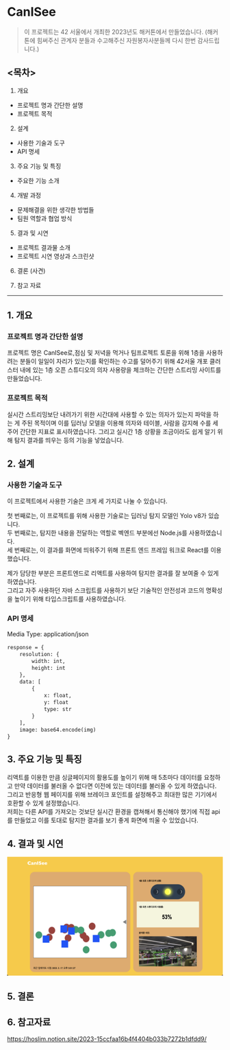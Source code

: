 CanISee
=========
> 이 프로젝트는 42 서울에서 개최한 2023년도 해커톤에서 만들었습니다. 
>(해커톤에 힘써주신 관계자 분들과 수고해주신 자원봉자사분들께 다시 한번 감사드립니다.)

## <목차>
1. 개요
* 프로젝트 명과 간단한 설명
* 프로젝트 목적
2. 설계
* 사용한 기술과 도구
* API 명세
3. 주요 기능 및 특징
* 주요한 기능 소개
4. 개발 과정
* 문제해결을 위한 생각한 방법들
* 팀원 역할과 협업 방식
5. 결과 및 시연
* 프로젝트 결과물 소개
* 프로젝트 시연 영상과 스크린샷
6. 결론 (사견)
   
7. 참고 자료
<hr/>

## 1. 개요
### 프로젝트 명과 간단한 설명
  프로젝트 명은 CanISee로,점심 및 저녁을 먹거나 팀프로젝트 토론을 위해 1층을 사용하려는 분들이
일일이 자리가 있는지를 확인하는 수고를 덜어주기 위해 42서울 개포 클러스터 내에 있는 1층 오픈
스튜디오의 의자 사용량을 체크하는 간단한 스트리밍 사이트를 만들었습니다.

### 프로젝트 목적
  실시간 스트리밍보단 내려가기 위한 시간대에 사용할 수 있는 의자가 있는지 파악을 하는 게 주된 목적이며
이를 딥러닝 모델을 이용해 의자와 테이블, 사람을 감지해 수를 세주어 간단한 지표로 표시하였습니다.
그리고 실시간 1층 상황을 조금이라도 쉽게 알기 위해 탐지 결과를 띄우는 등의 기능을 넣었습니다.

## 2. 설계
### 사용한 기술과 도구
  이 프로젝트에서 사용한 기술은 크게 세 가지로 나눌 수 있습니다.   
     
첫 번째로는, 이 프로젝트를 위해 사용한 기술로는 딥러닝 탐지 모델인 Yolo v8가 있습니다.   
두 번째로는, 탐지한 내용을 전달하는 역할로 벡엔드 부분에선 Node.js를 사용하였습니다.   
세 번째로는, 이 결과를 화면에 띄워주기 위해 프론트 엔드 프레임 워크로 React를 이용했습니다.

제가 담당한 부분은 프론트엔드로 리액트를 사용하여 탐지한 결과를 잘 보여줄 수 있게 하였습니다.   
그리고 자주 사용하던 자바 스크립트를 사용하기 보단 기술적인 안전성과 코드의 명확성을 높이기 위해 타입스크립트를 사용하였습니다.

### API 명세
Media Type: application/json

```python3
response = {
	resolution: {
		width: int,
		height: int
	},
	data: [
		{
			x: float,
			y: float
			type: str
		}
	],
	image: base64.encode(img)
}	
```

## 3. 주요 기능 및 특징
리액트를 이용한 만큼 싱글페이지의 활용도를 높이기 위해 매 5초마다 데이터를 요청하고 만약 데이터를 불러올 수 없다면 이전에 있는 데이터를 불러올 수 있게 하였습니다.   
그리고 반응형 웹 페이지를 위해 브레이크 포인트를 설정해주고 최대한 많은 기기에서 호환할 수 있게 설정했습니다.   
저희는 다른 API를 가져오는 것보단 실시간 환경을 캡쳐해서 통신해야 했기에 직접 api를 만들었고 이를 토대로 탐지한 결과를 보기 좋게 화면에 띄울 수 있었습니다.   

## 4. 결과 및 시연
!["정상적으로 출력된 결과물"](./결과물.png)

## 5. 결론

## 6. 참고자료
<https://hoslim.notion.site/2023-15ccfaa16b4f4404b033b7272b1dfdd9/>